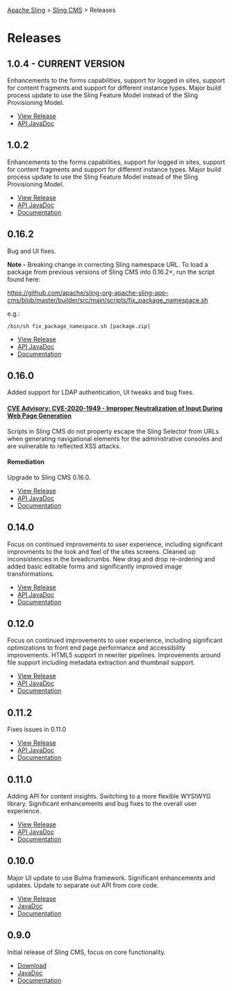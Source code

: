 <!-- Licensed to the Apache Software Foundation (ASF) under one or more contributor 
	license agreements. See the NOTICE file distributed with this work for additional 
	information regarding copyright ownership. The ASF licenses this file to 
	you under the Apache License, Version 2.0 (the "License"); you may not use 
	this file except in compliance with the License. You may obtain a copy of 
	the License at http://www.apache.org/licenses/LICENSE-2.0 Unless required 
	by applicable law or agreed to in writing, software distributed under the 
	License is distributed on an "AS IS" BASIS, WITHOUT WARRANTIES OR CONDITIONS 
	OF ANY KIND, either express or implied. See the License for the specific 
	language governing permissions and limitations under the License. -->
[Apache Sling](https://sling.apache.org) > [Sling CMS](https://github.com/apache/sling-org-apache-sling-app-cms) > Releases

# Releases


## 1.0.4 - CURRENT VERSION

Enhancements to the forms capabilities, support for logged in sites, support for content fragments and support for different instance types. Major build process update to use the Sling Feature Model instead of the Sling Provisioning Model.

 * [View Release](https://github.com/apache/sling-org-apache-sling-app-cms/releases/org.apache.sling.cms-1.0.4)
 * [API JavaDoc](http://javadoc.io/doc/org.apache.sling/org.apache.sling.cms.api/1.0.4)


## 1.0.2

Enhancements to the forms capabilities, support for logged in sites, support for content fragments and support for different instance types. Major build process update to use the Sling Feature Model instead of the Sling Provisioning Model.

 * [View Release](https://github.com/apache/sling-org-apache-sling-app-cms/releases/org.apache.sling.cms-1.0.2)
 * [API JavaDoc](http://javadoc.io/doc/org.apache.sling/org.apache.sling.cms.api/1.0.2)
 * [Documentation](https://github.com/apache/sling-org-apache-sling-app-cms/tree/28837086739c63ca3efca5339cab887ae48775fb)

## 0.16.2

Bug and UI fixes.

**Note -** Breaking change in correcting Sling namespace URL. To load a package from previous versions of Sling CMS into 0.16.2+, run the script found here:

https://github.com/apache/sling-org-apache-sling-app-cms/blob/master/builder/src/main/scripts/fix_package_namespace.sh

e.g.:

`/bin/sh fix_package_namespace.sh [package.zip]`


 * [View Release](https://github.com/apache/sling-org-apache-sling-app-cms/releases/org.apache.sling.cms-0.16.2)
 * [API JavaDoc](http://javadoc.io/doc/org.apache.sling/org.apache.sling.cms.api/0.16.2)
 * [Documentation](https://github.com/apache/sling-org-apache-sling-app-cms/tree/027f2e60428547bd489182bb3713879c74db3327)

## 0.16.0

Added support for LDAP authentication, UI tweaks and bug fixes.

#### [CVE Advisory: CVE-2020-1949 - Improper Neutralization of Input During Web Page Generation](https://s.apache.org/CVE-2020-1949)

Scripts in Sling CMS do not property escape the Sling Selector from URLs when generating navigational elements for the administrative consoles and are vulnerable to reflected XSS attacks.

#### Remediation

Upgrade to Sling CMS 0.16.0.

 * [View Release](https://github.com/apache/sling-org-apache-sling-app-cms/releases/org.apache.sling.cms-0.16.0)
 * [API JavaDoc](http://javadoc.io/doc/org.apache.sling/org.apache.sling.cms.api/0.16.0)
 * [Documentation](https://github.com/apache/sling-org-apache-sling-app-cms/tree/5877660e1f5ad8626b1974df90f8d0a2c1da3d97)

## 0.14.0

Focus on continued improvements to user experience, including significant improvments to the look and feel of the sites screens. Cleaned up inconsistencies in the breadcrumbs. New drag and drop re-ordering and added basic editable forms and significantly improved image transformations.

 * [View Release](https://github.com/apache/sling-org-apache-sling-app-cms/releases/org.apache.sling.cms-0.14.0)
 * [API JavaDoc](http://javadoc.io/doc/org.apache.sling/org.apache.sling.cms.api/0.14.0)
 * [Documentation](https://github.com/apache/sling-org-apache-sling-app-cms/tree/c45c70c207924d40b5f2cdca9b65374428d2ec3d)

## 0.12.0

Focus on continued improvements to user experience, including significant optimizations to front end page performance and accessibility improvements. HTML5 support in rewriter pipelines. Improvements around file support including metadata extraction and thumbnail support. 

 * [View Release](https://github.com/apache/sling-org-apache-sling-app-cms/releases/org.apache.sling.cms-0.12.0)
 * [API JavaDoc](http://javadoc.io/doc/org.apache.sling/org.apache.sling.cms.api/0.12.0)
 * [Documentation](https://github.com/apache/sling-org-apache-sling-app-cms/tree/5d6043e23efcfee80dbac4ceca84247c7e296381)

## 0.11.2

Fixes issues in 0.11.0

 * [View Release](https://github.com/apache/sling-org-apache-sling-app-cms/releases/org.apache.sling.cms-0.11.2)
 * [API JavaDoc](http://javadoc.io/doc/org.apache.sling/org.apache.sling.cms.api/0.11.2)
 * [Documentation](https://github.com/apache/sling-org-apache-sling-app-cms/tree/d4bdcc313f78e882234d5ac9d9af64712c46c726)

## 0.11.0

Adding API for content insights. Switching to a more flexible WYSIWYG library. Significant enhancements and bug fixes to the overall user experience.

 * [View Release](https://github.com/apache/sling-org-apache-sling-app-cms/releases/tag/org.apache.sling.cms-0.11.0)
 * [API JavaDoc](http://javadoc.io/doc/org.apache.sling/org.apache.sling.cms.api/0.11.0)
 * [Documentation](https://github.com/apache/sling-org-apache-sling-app-cms/tree/f2c7c37bf99401aef192db1ac1467c799b3a3b95)
 
## 0.10.0

Major UI update to use Bulma framework. Significant enhancements and updates. Update to separate out API from core code.

 * [View Release](https://github.com/apache/sling-org-apache-sling-app-cms/releases/tag/org.apache.sling.cms-0.10.0)
 * [JavaDoc](http://javadoc.io/doc/org.apache.sling/org.apache.sling.cms.api/0.10.0)
 * [Documentation](https://github.com/apache/sling-org-apache-sling-app-cms/tree/96879b7e912d9831f2f4e27811bb51bdd7bf4ff0)

## 0.9.0

Initial release of Sling CMS, focus on core functionality.

 * [Download](https://search.maven.org/remotecontent?filepath=org/apache/sling/org.apache.sling.cms.builder/0.10.0/org.apache.sling.cms.builder-0.9.0.jar)
 * [JavaDoc](http://javadoc.io/doc/org.apache.sling/org.apache.sling.cms.core/0.9.0)
 * [Documentation](https://github.com/apache/sling-org-apache-sling-app-cms/tree/1afa5da54257cad8a5bf4b28d76b88d13838433b)
